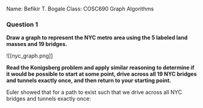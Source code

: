 Name: Befikir T. Bogale
Class: COSC690 Graph Algorithms

### Question 1

**Draw a graph to represent the NYC metro area using the 5 labeled land masses and 19 bridges.**

![[nyc_graph.png]]

**Read the Konigsberg problem and apply similar reasoning to determine if it would be possible to start at some point, drive across all 19 NYC bridges and tunnels exactly once, and then return to your starting point.**

Euler showed that for a path to exist such that we drive across all NYC bridges and tunnels exactly once:
